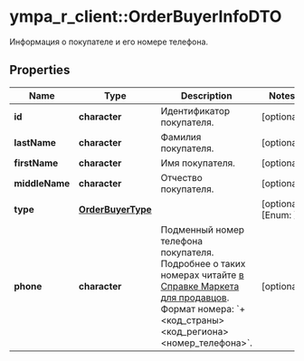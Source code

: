# ympa_r_client::OrderBuyerInfoDTO

Информация о покупателе и его номере телефона.

## Properties
Name | Type | Description | Notes
------------ | ------------- | ------------- | -------------
**id** | **character** | Идентификатор покупателя. | [optional] 
**lastName** | **character** | Фамилия покупателя. | [optional] 
**firstName** | **character** | Имя покупателя. | [optional] 
**middleName** | **character** | Отчество покупателя. | [optional] 
**type** | [**OrderBuyerType**](OrderBuyerType.md) |  | [optional] [Enum: ] 
**phone** | **character** | Подменный номер телефона покупателя. Подробнее о таких номерах читайте [в Справке Маркета для продавцов](https://yandex.ru/support2/marketplace/ru/orders/dbs/call#fake-number).  Формат номера: &#x60;+&lt;код_страны&gt;&lt;код_региона&gt;&lt;номер_телефона&gt;&#x60;.  | [optional] 



